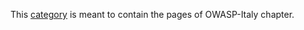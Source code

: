 This [category](:Special:Categories "wikilink") is meant to contain the
pages of OWASP-Italy chapter.